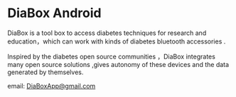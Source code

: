 # DiaBox Android 

DiaBox is a tool box to access diabetes techniques for research and education，which can work with kinds of diabetes bluetooth accessories .

Inspired by the diabetes open source communities ，DiaBox integrates many open source solutions ,gives autonomy of these devices and the data generated by themselves.

email: DiaBoxApp@gmail.com


